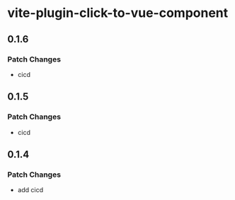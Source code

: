 # vite-plugin-click-to-vue-component

## 0.1.6

### Patch Changes

- cicd

## 0.1.5

### Patch Changes

- cicd

## 0.1.4

### Patch Changes

- add cicd

